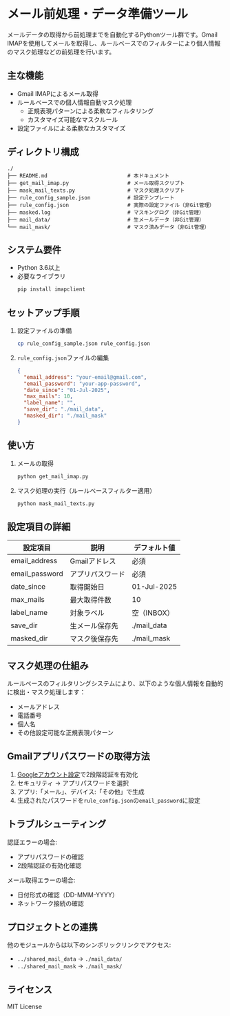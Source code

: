 # メール前処理・データ準備ツール

メールデータの取得から前処理までを自動化するPythonツール群です。Gmail IMAPを使用してメールを取得し、ルールベースでのフィルターにより個人情報のマスク処理などの前処理を行います。

## 主な機能

- Gmail IMAPによるメール取得
- ルールベースでの個人情報自動マスク処理
  - 正規表現パターンによる柔軟なフィルタリング
  - カスタマイズ可能なマスクルール
- 設定ファイルによる柔軟なカスタマイズ

## ディレクトリ構成

```
./
├── README.md                          # 本ドキュメント
├── get_mail_imap.py                   # メール取得スクリプト
├── mask_mail_texts.py                 # マスク処理スクリプト
├── rule_config_sample.json            # 設定テンプレート
├── rule_config.json                   # 実際の設定ファイル（非Git管理）
├── masked.log                         # マスキングログ（非Git管理）
├── mail_data/                         # 生メールデータ（非Git管理）
└── mail_mask/                         # マスク済みデータ（非Git管理）
```

## システム要件

- Python 3.6以上
- 必要なライブラリ
  ```bash
  pip install imapclient
  ```

## セットアップ手順

1. 設定ファイルの準備
   ```bash
   cp rule_config_sample.json rule_config.json
   ```

2. `rule_config.json`ファイルの編集
   ```json
   {
     "email_address": "your-email@gmail.com",
     "email_password": "your-app-password",
     "date_since": "01-Jul-2025",
     "max_mails": 10,
     "label_name": "",
     "save_dir": "./mail_data",
     "masked_dir": "./mail_mask"
   }
   ```

## 使い方

1. メールの取得
   ```bash
   python get_mail_imap.py
   ```

2. マスク処理の実行（ルールベースフィルター適用）
   ```bash
   python mask_mail_texts.py
   ```

## 設定項目の詳細

| 設定項目 | 説明 | デフォルト値 |
|---------|------|-------------|
| email_address | Gmailアドレス | 必須 |
| email_password | アプリパスワード | 必須 |
| date_since | 取得開始日 | 01-Jul-2025 |
| max_mails | 最大取得件数 | 10 |
| label_name | 対象ラベル | 空（INBOX） |
| save_dir | 生メール保存先 | ./mail_data |
| masked_dir | マスク後保存先 | ./mail_mask |

## マスク処理の仕組み

ルールベースのフィルタリングシステムにより、以下のような個人情報を自動的に検出・マスク処理します：
- メールアドレス
- 電話番号
- 個人名
- その他設定可能な正規表現パターン

## Gmailアプリパスワードの取得方法

1. [Googleアカウント設定](https://myaccount.google.com/)で2段階認証を有効化
2. セキュリティ → アプリパスワードを選択
3. アプリ:「メール」、デバイス:「その他」で生成
4. 生成されたパスワードを`rule_config.json`の`email_password`に設定

## トラブルシューティング

認証エラーの場合:
- アプリパスワードの確認
- 2段階認証の有効化確認

メール取得エラーの場合:
- 日付形式の確認（DD-MMM-YYYY）
- ネットワーク接続の確認

## プロジェクトとの連携

他のモジュールからは以下のシンボリックリンクでアクセス:
- `../shared_mail_data` → `./mail_data/`
- `../shared_mail_mask` → `./mail_mask/`

## ライセンス

MIT License
